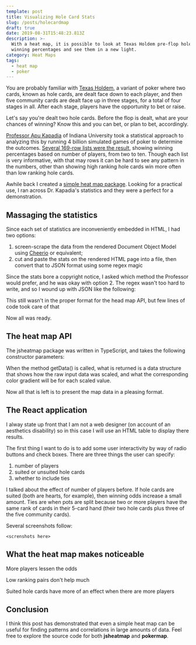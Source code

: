 ```yaml
---
template: post
title: Visualizing Hole Card Stats
slug: /posts/holecardmap
draft: true
date: 2019-08-31T15:48:23.813Z
description: >-
  With a heat map, it is possible to look at Texas Holdem pre-flop hole card
  winning percentages and see them in a new light.
category: Heat Maps
tags:
  - heat map
  - poker
---
```

You are probably familiar with [Texas Holdem](https://en.wikipedia.org/wiki/Texas_hold_%27em), a variant of poker where two cards, known as hole cards, are dealt face down to each player, and then five community cards are dealt face up in three stages, for a total of four stages in all.  After each stage, players have the opportunity to bet or raise.

Let's say you're dealt two hole cards.  Before the flop is dealt, what are your chances of winning?  Know this and you can bet, or plan to bet, accordingly.

[Professor Apu Kapadia](https://cs.indiana.edu/~kapadia/index.html)  of Indiana University took a statistical approach to analyzing this by running 4 billion simulated games of poker to determine the outcomes.  [Several 169-row lists were the result](https://cs.indiana.edu/~kapadia/nofoldem/), showing winning percentages based on number of players, from two to ten. Though each list is very informative, with that may rows it can be hard to see any pattern in the numbers, other than showing high ranking hole cards win more often than low ranking hole cards.

Awhile back I created a [simple heat map package](https://www.npmjs.com/package/jsheatmap). Looking for a practical use, I ran across Dr. Kapadia's statistics and they were a perfect for a demonstration.

## Massaging the statistics

Since each set of statistics are inconveniently embedded in HTML, I had two options:

1. screen-scrape the data from the rendered Document Object Model using [Cheerio](https://github.com/cheeriojs/cheerio) or equivalent;
2. cut and paste the stats on the rendered HTML page into a file, then convert that to JSON format using some regex magic

Since the stats bore a copyright notice, I asked which method the Professor would prefer, and he was okay with option 2.  The regex wasn't too hard to write, and so I wound up with JSON like the following:

<gist here>

This still wasn't in the proper format for the head map API, but few lines of code took care of that

<gist here>

Now all was ready.

## The heat map API

The jsheatmap package was written in TypeScript, and takes the following constructor parameters:

<gist here>

When the method getData() is called, what is returned is a data structure that shows how the raw input data was scaled, and what the corresponding color gradient will be for each scaled value.

<gist here>

Now all that is left is to present the map data in a pleasing format.

## The React application

I alway state up front that I am not a web designer (on account of an aesthetics disability) so in this case I will use an HTML table to display there results.

The first thing I want to do is to add some user interactivity by way of radio buttons and check boxes. There are three things the user can specify:

1. number of players
2. suited or unsuited hole cards
3. whether to include ties

I talked about the effect of number of players before. If hole cards are suited (both are hearts, for example), then winning odds increase a small amount. Ties are when pots are split because two or more players have the same rank of cards in their 5-card hand (their two hole cards plus three of the five community cards).

Several screenshots follow:

`<screnshots here>`

## What the heat map makes noticeable

More players lessen the odds

Low ranking pairs don't help much

Suited hole cards have more of an effect when there are more players

## Conclusion

I think this post has demonstrated that even a simple heat map can be useful for finding patterns and correlations in large amounts of data. Feel free to explore the source code for both **jsheatmap** and **pokermap**.
